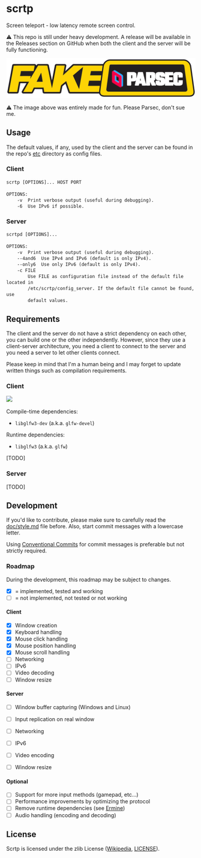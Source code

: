 # scrtp

Screen teleport - low latency remote screen control.

⚠ This repo is still under heavy development. A release will be available in the
Releases section on GitHub when both the client and the server will be fully
functioning.

![fake parsec logo](img/fake_parsec_logo.png)

⚠ The image above was entirely made for fun. Please Parsec, don't sue me.

## Usage

The default values, if any, used by the client and the server can be found in
the repo's [etc](etc/) directory as config files.

### Client

```
scrtp [OPTIONS]... HOST PORT

OPTIONS:
    -v  Print verbose output (useful during debugging).
    -6  Use IPv6 if possible.
```

### Server

```
scrtpd [OPTIONS]...

OPTIONS:
    -v  Print verbose output (useful during debugging).
    --4and6  Use IPv4 and IPv6 (default is only IPv4).
    --only6  Use only IPv6 (default is only IPv4).
    -c FILE
        Use FILE as configuration file instead of the default file located in
        /etc/scrtp/config_server. If the default file cannot be found, use
        default values.
```

## Requirements

The client and the server do not have a strict dependency on each other, you can
build one or the other independently. However, since they use a client-server
architecture, you need a client to connect to the server and you need a server
to let other clients connect.

Please keep in mind that I'm a human being and I may forget to update written
things such as compilation requirements.

### Client

![](https://img.shields.io/github/workflow/status/EdoardoLaGreca/scrtp/client-scrtp)

Compile-time dependencies:
 - `libglfw3-dev` (a.k.a. `glfw-devel`)

Runtime dependencies:
 - `libglfw3` (a.k.a. `glfw`)

[TODO]

### Server

[TODO]

## Development

If you'd like to contribute, please make sure to carefully read the
[doc/style.md](doc/style.md) file before. Also, start commit messages with a
lowercase letter.

Using [Conventional Commits](https://www.conventionalcommits.org) for commit
messages is preferable but not strictly required.

### Roadmap

During the development, this roadmap may be subject to changes.

- [x] = implemented, tested and working
- [ ] = not implemented, not tested or not working

#### Client

 - [x] Window creation
 - [x] Keyboard handling
 - [x] Mouse click handling
 - [x] Mouse position handling
 - [x] Mouse scroll handling
 - [ ] Networking
 - [ ] IPv6
 - [ ] Video decoding
 - [ ] Window resize

#### Server

 - [ ] Window buffer capturing (Windows and Linux)
 - [ ] Input replication on real window
 - [ ] Networking
 - [ ] IPv6
 - [ ] Video encoding
 - [ ] Window resize


#### Optional

 - [ ] Support for more input methods (gamepad, etc...)
 - [ ] Performance improvements by optimizing the protocol
 - [ ] Remove runtime dependencies (see [Ermine](http://www.magicermine.com/))
 - [ ] Audio handling (encoding and decoding)

## License

Scrtp is licensed under the zlib License
([Wikipedia](https://en.wikipedia.org/wiki/Zlib_License), [LICENSE](LICENSE)).
